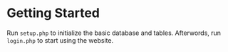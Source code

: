 # Getting Started
Run `setup.php` to initialize the basic database and tables. Afterwords, run `login.php` to start using the website.
